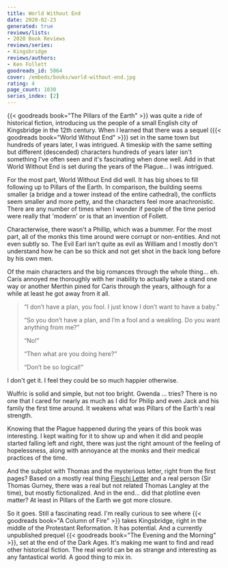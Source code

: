 ```yaml
---
title: World Without End
date: 2020-02-23
generated: true
reviews/lists:
- 2020 Book Reviews
reviews/series:
- Kingsbridge
reviews/authors:
- Ken Follett
goodreads_id: 5064
cover: /embeds/books/world-without-end.jpg
rating: 4
page_count: 1030
series_index: [2]
---
```

{{< goodreads book="The Pillars of the Earth" >}} was quite a ride of historical fiction, introducing us the people of a small English city of Kingsbridge in the 12th century. When I learned that there was a sequel ({{< goodreads book="World Without End" >}}) set in the same town but hundreds of years later, I was intrigued. A timeskip with the same setting but different (descended) characters hundreds of years later isn't something I've often seen and it's fascinating when done well. Add in that World Without End is set during the years of the Plague... I was intrigued.  

For the most part, World Without End did well. It has big shoes to fill following up to Pillars of the Earth. In comparison, the building seems smaller (a bridge and a tower instead of the entire cathedral), the conflicts seem smaller and more petty, and the characters feel more anachronistic. There are any number of times when I wonder if people of the time period were really that 'modern' or is that an invention of Follett.  

<!--more-->

Characterwise, there wasn't a Phillip, which was a bummer. For the most part, all of the monks this time around were corrupt or non-entities. And not even subtly so. The Evil Earl isn't quite as evil as William and I mostly don't understand how he can be so thick and not get shot in the back long before by his own men.  

Of the main characters and the big romances through the whole thing... eh. Caris annoyed me thoroughly with her inability to actually take a stand one way or another Merthin pined for Caris through the years, although for a while at least he got away from it all.  

> “I don’t have a plan, you fool. I just know I don’t want to have a baby.”  
>
> “So you don’t have a plan, and I’m a fool and a weakling. Do you want anything from me?”  
>
> “No!”  
>
> “Then what are you doing here?”  
>
> “Don’t be so logical!”  

I don't get it. I feel they could be so much happier otherwise.  

Wulfric is solid and simple, but not too bright. Gwenda ... tries? There is no one that I cared for nearly as much as I did for Philip and even Jack and his family the first time around. It weakens what was Pillars of the Earth's real strength.  

Knowing that the Plague happened during the years of this book was interesting. I kept waiting for it to show up and when it did and people started falling left and right, there was just the right amount of the feeling of hopelessness, along with annoyance at the monks and their medical practices of the time.  

And the subplot with Thomas and the mysterious letter, right from the first pages? Based on a mostly real thing [Fieschi Letter](https://en.m.wikipedia.org/wiki/Fieschi_Letter) and a real person (Sir Thomas Gurney, there was a real but not related Thomas Langley at the time), but mostly fictionalized. And in the end... did that plotline even matter? At least in Pillars of the Earth we got more closure.  

So it goes. Still a fascinating read. I'm really curious to see where {{< goodreads book="A Column of Fire" >}} takes Kingsbridge, right in the middle of the Protestant Reformation. It has potential. And a currently unpublished prequel {{< goodreads book="The Evening and the Morning" >}}, set at the end of the Dark Ages. It's making me want to find and read other historical fiction. The real world can be as strange and interesting as any fantastical world. A good thing to mix in.